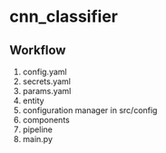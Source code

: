 # cnn_classifier

## Workflow

1. config.yaml
2. secrets.yaml
3. params.yaml
4. entity
5. configuration manager in src/config
6. components
7. pipeline
8. main.py